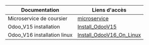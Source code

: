 |Documentation | Liens d'accès |
---------------|---------------|
|Microservice de coursier|[microservice](../Master/Microservice/Coursier.md)|
|Odoo_V15 installation|[Install_OdooV15](/public-wiki/README.md/Master/Odoo/Odoo-V15/Installation.md)|
|Odoo_V16 installation linux |[Install_OdooV16_On_Linux](/public-wiki/README.md/Master/Odoo-V16/Installations/linux.md)|
